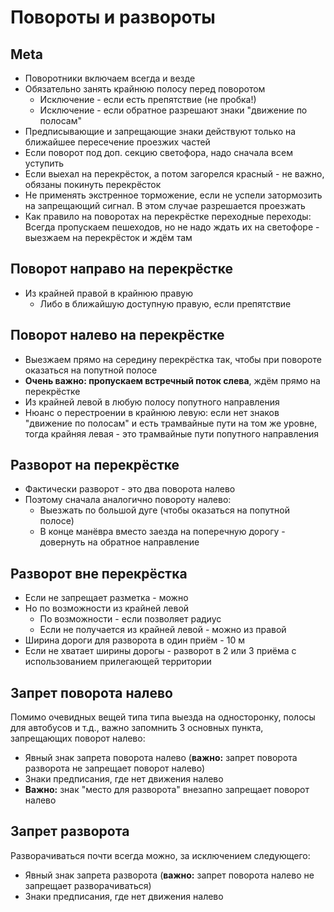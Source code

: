 # Повороты и развороты
## Meta
* Поворотники включаем всегда и везде
* Обязательно занять крайнюю полосу перед поворотом
    * Исключение - если есть препятствие (не пробка!)
    * Исключение - если обратное разрешают знаки "движение по полосам"
* Предписывающие и запрещающие знаки действуют только на ближайшее пересечение проезжих частей
* Если поворот под доп. секцию светофора, надо сначала всем уступить
* Если выехал на перекрёсток, а потом загорелся красный - не важно, обязаны покинуть перекрёсток
* Не применять экстренное торможение, если не успели затормозить на запрещающий сигнал. В этом случае разрешается проезжать
* Как правило на поворотах на перекрёстке переходные переходы: Всегда пропускаем пешеходов, но не надо ждать их на светофоре - выезжаем на перекрёсток и ждём там

## Поворот направо на перекрёстке
* Из крайней правой в крайнюю правую
    * Либо в ближайшую доступную правую, если препятствие

## Поворот налево на перекрёстке
* Выезжаем прямо на середину перекрёстка так, чтобы при повороте оказаться на попутной полосе
* **Очень важно: пропускаем встречный поток слева**, ждём прямо на перекрёстке
* Из крайней левой в любую полосу попутного направления
* Нюанс о перестроении в крайнюю левую: если нет знаков "движение по полосам" и есть трамвайные пути на том же уровне, тогда крайняя левая - это трамвайные пути попутного направления

## Разворот на перекрёстке
* Фактически разворот - это два поворота налево
* Поэтому сначала аналогично повороту налево:
    * Выезжать по большой дуге (чтобы оказаться на попутной полосе)
    * В конце манёвра вместо заезда на поперечную дорогу - довернуть на обратное направление

## Разворот вне перекрёстка
* Если не запрещает разметка - можно
* Но по возможности из крайней левой
    * По возможности - если позволяет радиус
    * Если не получается из крайней левой - можно из правой
* Ширина дороги для разворота в один приём - 10 м
* Если не хватает ширины дорогы - разворот в 2 или 3 приёма с использованием прилегающей территории

## Запрет поворота налево
Помимо очевидных вещей типа типа выезда на односторонку, полосы для автобусов и т.д., важно запомнить 3 основных пункта, запрещающих поворот налево:

* Явный знак запрета поворота налево (**важно:** запрет поворота разворота не запрещает поворот налево)
* Знаки предписания, где нет движения налево
* **Важно:** знак "место для разворота" внезапно запрещает поворот налево

## Запрет разворота
Разворачиваться почти всегда можно, за исключением следующего:

* Явный знак запрета разворота (**важно:** запрет поворота налево не запрещает разворачиваться)
* Знаки предписания, где нет движения налево